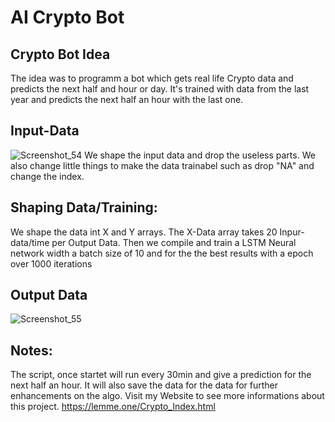 # AI Crypto Bot

## Crypto Bot Idea

The idea was to programm a bot which gets 
real life Crypto data and predicts the next half and hour or day. 
It's trained with data from the last year and predicts the next 
half an hour with the last one.

## Input-Data
![Screenshot_54](https://user-images.githubusercontent.com/71924682/149637613-4ee43c99-5019-4d66-b098-21d79172f8bf.png)
We shape the input data and drop the useless parts. 
We also change little things to make the data trainabel 
such as drop "NA" and change the index.

## Shaping Data/Training:
We shape the data int X and Y arrays. The X-Data array takes
20 Inpur-data/time per Output Data. Then we compile and
train a LSTM Neural network width a batch size of 10 and for
the the best results with a epoch over 1000 iterations

## Output Data
![Screenshot_55](https://user-images.githubusercontent.com/71924682/149637612-1b4e7f75-7044-4670-8d4e-2f08e4a64756.png)

## Notes:
The script, once startet will run every 30min and give a prediction for the next half an hour. It will also save the data for the data for further enhancements on the algo.
Visit my Website to see more informations about this project. 
https://lemme.one/Crypto_Index.html
